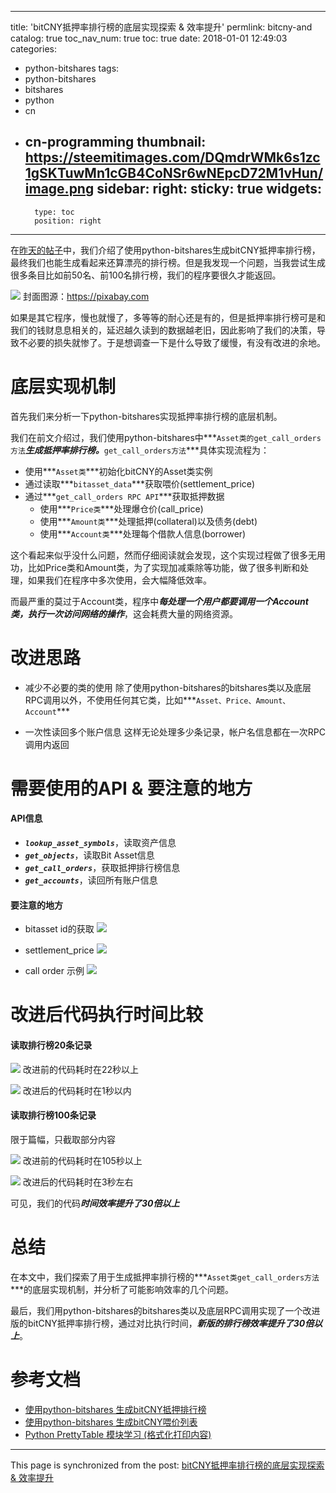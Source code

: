 
---
title: 'bitCNY抵押率排行榜的底层实现探索 & 效率提升'
permlink: bitcny-and
catalog: true
toc_nav_num: true
toc: true
date: 2018-01-01 12:49:03
categories:
- python-bitshares
tags:
- python-bitshares
- bitshares
- python
- cn
- cn-programming
thumbnail: https://steemitimages.com/DQmdrWMk6s1zc1gSKTuwMn1cGB4CoNSr6wNEpcD72M1vHun/image.png
sidebar:
    right:
        sticky: true
widgets:
    -
        type: toc
        position: right
---


在[昨天的帖子](https://steemit.com/python-bitshares/@oflyhigh/68qb51-python-bitshares)中，我们介绍了使用python-bitshares生成bitCNY抵押率排行榜，最终我们也能生成看起来还算漂亮的排行榜。但是我发现一个问题，当我尝试生成很多条目比如前50名、前100名排行榜，我们的程序要很久才能返回。

![](https://steemitimages.com/DQmdrWMk6s1zc1gSKTuwMn1cGB4CoNSr6wNEpcD72M1vHun/image.png)
封面图源：https://pixabay.com

如果是其它程序，慢也就慢了，多等等的耐心还是有的，但是抵押率排行榜可是和我们的钱财息息相关的，延迟越久读到的数据越老旧，因此影响了我们的决策，导致不必要的损失就惨了。于是想调查一下是什么导致了缓慢，有没有改进的余地。

# 底层实现机制

首先我们来分析一下python-bitshares实现抵押率排行榜的底层机制。

我们在前文介绍过，我们使用python-bitshares中***`Asset类的get_call_orders方法`***生成抵押率排行榜。***`get_call_orders方法`***具体实现流程为：

* 使用***`Asset类`***初始化bitCNY的Asset类实例
* 通过读取***`bitasset_data`***获取喂价(settlement_price)
* 通过***`get_call_orders RPC API`***获取抵押数据
  * 使用***`Price类`***处理爆仓价(call_price)
  * 使用***`Amount类`***处理抵押(collateral)以及债务(debt)
  * 使用***`Account类`***处理每个借款人信息(borrower)

这个看起来似乎没什么问题，然而仔细阅读就会发现，这个实现过程做了很多无用功，比如Price类和Amount类，为了实现加减乘除等功能，做了很多判断和处理，如果我们在程序中多次使用，会大幅降低效率。

而最严重的莫过于Account类，程序中***每处理一个用户都要调用一个Account类，执行一次访问网络的操作***，这会耗费大量的网络资源。

# 改进思路

* 减少不必要的类的使用
除了使用python-bitshares的bitshares类以及底层RPC调用以外，不使用任何其它类，比如***`Asset、Price、Amount、Account`***

* 一次性读回多个账户信息
这样无论处理多少条记录，帐户名信息都在一次RPC调用内返回

# 需要使用的API & 要注意的地方

#### API信息
* ***`lookup_asset_symbols`***，读取资产信息
* ***`get_objects`***，读取Bit Asset信息
* ***`get_call_orders`***，获取抵押排行榜信息
* ***`get_accounts`***，读回所有账户信息

#### 要注意的地方
* bitasset id的获取
![](https://steemitimages.com/DQmWUVhHbCt42YFra1Ka5DLPM6rAPdkwv2ehCygLN35v797/image.png)

* settlement_price
![](https://steemitimages.com/DQmXKUXmuWbdUoz9W5SX95osU3HoXXZcLdYfR9c74fWJidj/image.png)

* call order 示例
![](https://steemitimages.com/DQmXNHKHwwiRpqy9DPXk4KXZVrT7F9Ro2Mw1us7JwP7C4Xr/image.png)


# 改进后代码执行时间比较

#### 读取排行榜20条记录
![](https://steemitimages.com/DQmait58rfHVAQb73ezyyXnkYtLTx5H8pGNY3nWoBcZk4Ub/image.png)
改进前的代码耗时在22秒以上

![](https://steemitimages.com/DQmd8b1Jicb8unPw4sfTfMSnHsgWPXJ24LgzH4mB2P5o58x/image.png)
改进后的代码耗时在1秒以内

#### 读取排行榜100条记录

限于篇幅，只截取部分内容

![](https://steemitimages.com/DQmV5uth5gsCkzBFWLPzAz54Dcd8SsQfdHhoLq6gAFoRdQg/image.png)
改进前的代码耗时在105秒以上

![](https://steemitimages.com/DQmUWPaafBF2s2gJfEQ9P49k1DmSsrFDa5Hyjg5D4RWmi7x/image.png)
改进后的代码耗时在3秒左右

可见，我们的代码***时间效率提升了30倍以上***

# 总结

在本文中，我们探索了用于生成抵押率排行榜的***`Asset类get_call_orders方法`***的底层实现机制，并分析了可能影响效率的几个问题。

最后，我们用python-bitshares的bitshares类以及底层RPC调用实现了一个改进版的bitCNY抵押率排行榜，通过对比执行时间，***新版的排行榜效率提升了30倍以上***。

# 参考文档
* [使用python-bitshares 生成bitCNY抵押排行榜](https://steemit.com/python-bitshares/@oflyhigh/68qb51-python-bitshares)
* [使用python-bitshares 生成bitCNY喂价列表](https://steemit.com/python-bitshares/@oflyhigh/python-bitshares-bitcny)
* [Python PrettyTable 模块学习 (格式化打印内容)](https://steemit.com/python/@oflyhigh/python-prettytable)

- - -

This page is synchronized from the post: [bitCNY抵押率排行榜的底层实现探索 & 效率提升](https://steemit.com/@oflyhigh/bitcny-and)

